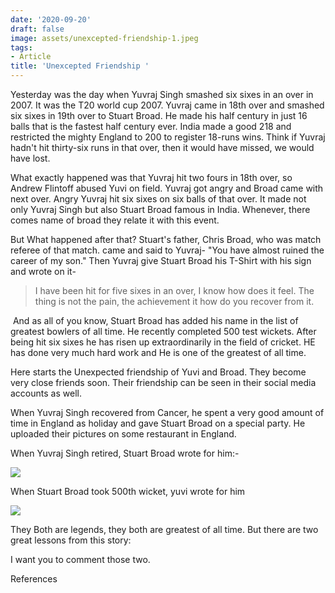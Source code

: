 ```yaml
---
date: '2020-09-20'
draft: false
image: assets/unexcepted-friendship-1.jpeg
tags:
- Article
title: 'Unexcepted Friendship '
---
```

Yesterday was the day when Yuvraj Singh smashed six sixes in an over in 2007. It was the T20 world cup 2007. Yuvraj came in 18th over and smashed six sixes in 19th over to Stuart Broad. He made his half century in just 16 balls that is the fastest half century ever. India made a good 218 and restricted the mighty England to 200 to register 18-runs wins. Think if Yuvraj hadn't hit thirty-six runs in that over, then it would have missed, we would have lost.

What exactly happened was that Yuvraj hit two fours in 18th over, so Andrew Flintoff abused Yuvi on field. Yuvraj got angry and Broad came with next over. Angry Yuvraj hit six sixes on six balls of that over. It made not only Yuvraj Singh but also Stuart Broad famous in India. Whenever, there comes name of broad they relate it with this event. 

But What happened after that? Stuart's father, Chris Broad, who was match referee of that match. came and said to Yuvraj- "You have almost ruined the career of my son." Then Yuvraj give Stuart Broad his T-Shirt with his sign and wrote on it-

> I have been hit for five sixes in an over, I know how does it feel. The thing is not the pain, the achievement it how do you recover from it.

 And as all of you know, Stuart Broad has added his name in the list of greatest bowlers of all time. He recently completed 500 test wickets. After being hit six sixes he has risen up extraordinarily in the field of cricket. HE has done very much hard work and He is one of the greatest of all time. 

Here starts the Unexpected friendship of Yuvi and Broad. They become very close friends soon. Their friendship can be seen in their social media accounts as well.

When Yuvraj Singh recovered from Cancer, he spent a very good amount of time in England as holiday and gave Stuart Broad on a special party. He uploaded their pictures on some restaurant in England.

When Yuvraj Singh retired, Stuart Broad wrote for him:-

[![](https://encrypted-tbn0.gstatic.com/images?q=tbn%3AANd9GcSaXsZUs6vMJv0Rp5tu-B5IW5ZF6kNrIhVEAg&usqp=CAU)](https://encrypted-tbn0.gstatic.com/images?q=tbn%3AANd9GcSaXsZUs6vMJv0Rp5tu-B5IW5ZF6kNrIhVEAg&usqp=CAU)

  

When Stuart Broad took 500th wicket, yuvi wrote for him

[![](https://firstsportz.com/wp-content/uploads/2020/07/Stuart-Broad-Yuvraj-Singh-2-819x1024.jpeg)](https://firstsportz.com/wp-content/uploads/2020/07/Stuart-Broad-Yuvraj-Singh-2-819x1024.jpeg)

  

They Both are legends, they both are greatest of all time. But there are two great lessons from this story:

I want you to comment those two.

  

References